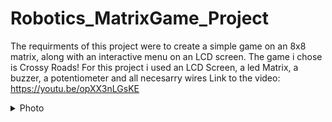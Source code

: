 # Robotics_MatrixGame_Project

The requirments of this project were to create a simple game on an 8x8 matrix, along with an interactive menu on an LCD screen. The game i chose is Crossy Roads! 
For this project i used an LCD Screen, a led Matrix, a buzzer, a potentiometer and all necesarry wires
Link to the video: https://youtu.be/opXX3nLGsKE
<details>
<summary>Photo</summary>
![MatrixGamePhoto](https://github.com/andreialexandru02/Robotics_MatrixGame_Project/assets/93448105/10208289-6c29-4b91-a9a6-a3a1e3f8670b)
</details>
